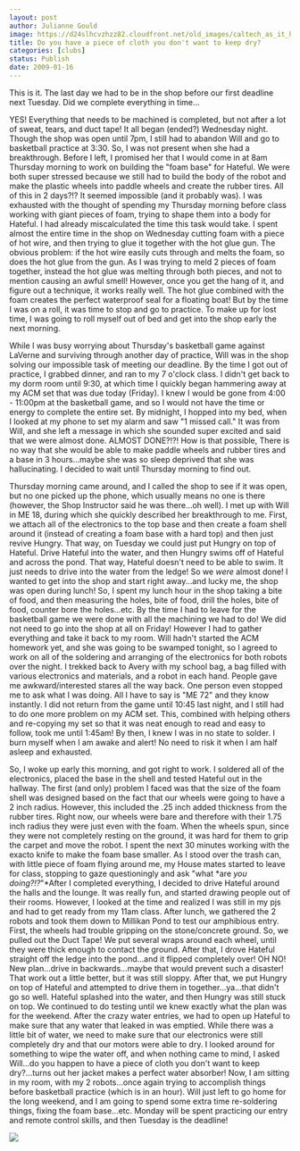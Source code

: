 ```yaml
---
layout: post
author: Julianne Gould
image: https://d24slhcvzhzz82.cloudfront.net/old_images/caltech_as_it_happens/6a0105349b8251970b010536cfb911970b.jpg
title: Do you have a piece of cloth you don't want to keep dry? 
categories: [clubs]
status: Publish
date: 2009-01-16
---
```


This is it. The last day we had to be in the shop before our first deadline next Tuesday. Did we complete everything in time...

YES! Everything that needs to be machined is completed, but not after a lot of sweat, tears, and duct tape! It all began (ended?) Wednesday night. Though the shop was open until 7pm, I still had to abandon Will and go to basketball practice at 3:30. So, I was not present when she had a breakthrough. Before I left, I promised her that I would come in at 8am Thursday morning to work on building the "foam base" for Hateful. We were both super stressed because we still had to build the body of the robot and make the plastic wheels into paddle wheels and create the rubber tires. All of this in 2 days?!? It seemed impossible (and it probably was). I was exhausted with the thought of spending my Thursday morning before class working with giant pieces of foam, trying to shape them into a body for Hateful. I had already miscalculated the time this task would take. I spent almost the entire time in the shop on Wednesday cutting foam with a piece of hot wire, and then trying to glue it together with the hot glue gun. The obvious problem: if the hot wire easily cuts through and melts the foam, so does the hot glue from the gun. As I was trying to meld 2 pieces of foam together, instead the hot glue was melting through both pieces, and not to mention causing an awful smell! However, once you get the hang of it, and figure out a technique, it works really well. The hot glue combined with the foam creates the perfect waterproof seal for a floating boat! But by the time I was on a roll, it was time to stop and go to practice. To make up for lost time, I was going to roll myself out of bed and get into the shop early the next morning.

While I was busy worrying about Thursday's basketball game against LaVerne and surviving through another day of practice, Will was in the shop solving our impossible task of meeting our deadline. By the time I got out of practice, I grabbed dinner, and ran to my 7 o'clock class. I didn't get back to my dorm room until 9:30, at which time I quickly began hammering away at my ACM set that was due today (Friday). I knew I would be gone from 4:00 - 11:00pm at the basketball game, and so I would not have the time or energy to complete the entire set. By midnight, I hopped into my bed, when I looked at my phone to set my alarm and saw "1 missed call." It was from Will, and she left a message in which she sounded super excited and said that we were almost done. ALMOST DONE?!?! How is that possible, There is no way that she would be able to make paddle wheels and rubber tires and a base in 3 hours...maybe she was so sleep deprived that she was hallucinating. I decided to wait until Thursday morning to find out.

Thursday morning came around, and I called the shop to see if it was open, but no one picked up the phone, which usually means no one is there (however, the Shop Instructor said he was there...oh well). I met up with Will in ME 18, during which she quickly described her breakthrough to me. First, we attach all of the electronics to the top base and then create a foam shell around it (instead of creating a foam base with a hard top) and then just revive Hungry. That way, on Tuesday we could just put Hungry on top of Hateful. Drive Hateful into the water, and then Hungry swims off of Hateful and across the pond. That way, Hateful doesn't need to be able to swim. It just needs to drive into the water from the ledge! So we *were* almost done! 
I wanted to get into the shop and start right away...and lucky me, the shop was open during lunch! So, I spent my lunch hour in the shop taking a bite of food, and then measuring the holes, bite of food, drill the holes, bite of food, counter bore the holes...etc. By the time I had to leave for the basketball game we were done with all the machining we had to do! We did not need to go into the shop at all on Friday! However I had to gather everything and take it back to my room. Will hadn't started the ACM homework yet, and she was going to be swamped tonight, so I agreed to work on all of the soldering and arranging of the electronics for both robots over the night. I trekked back to Avery with my school bag, a bag filled with various electronics and materials, and a robot in each hand. People gave me awkward/interested stares all the way back. One person even stopped me to ask what I was doing. All I have to say is "ME 72" and they know instantly. 
I did not return from the game until 10:45 last night, and I still had to do one more problem on my ACM set. This, combined with helping others and re-copying my set so that it was neat enough to read and easy to follow, took me until 1:45am! By then, I knew I was in no state to solder. I burn myself when I am awake and alert! No need to risk it when I am half asleep and exhausted.

So, I woke up early this morning, and got right to work. I soldered all of the electronics, placed the base in the shell and tested Hateful out in the hallway. The first (and only) problem I faced was that the size of the foam shell was designed based on the fact that our wheels were going to have a 2 inch radius. However, this included the .25 inch added thickness from the rubber tires. Right now, our wheels were bare and therefore with their 1.75 inch radius they were just even with the foam. When the wheels spun, since they were not completely resting on the ground, it was hard for them to grip the carpet and move the robot. I spent the next 30 minutes working with the exacto knife to make the foam base smaller. As I stood over the trash can, with little piece of foam flying around me, my House mates started to leave for class, stopping to gaze questioningly and ask "what *are *you doing?!?*"*After I completed everything, I decided to drive Hateful around the halls and the lounge. It was really fun, and started drawing people out of their rooms. However, I looked at the time and realized I was still in my pjs and had to get ready from my 11am class. 
After lunch, we gathered the 2 robots and took them down to Millikan Pond to test our amphibious entry. First, the wheels had trouble gripping on the stone/concrete ground. So, we pulled out the Duct Tape! We put several wraps around each wheel, until they were thick enough to contact the ground. After that, I drove Hateful straight off the ledge into the pond...and it flipped completely over! OH NO! New plan...drive in backwards...maybe that would prevent such a disaster! That work out a little better, but it was still sloppy. After that, we put Hungry on top of Hateful and attempted to drive them in together...ya...that didn't go so well. Hateful splashed into the water, and then Hungry was still stuck on top. We continued to do testing until we knew exactly what the plan was for the weekend. After the crazy water entries, we had to open up Hateful to make sure that any water that leaked in was emptied. While there was a little bit of water, we need to make sure that our electronics were still completely dry and that our motors were able to dry. I looked around for something to wipe the water off, and when nothing came to mind, I asked Will...do you happen to have a piece of cloth you don't want to keep dry?...turns out her jacket makes a perfect water absorber! 
Now, I am sitting in my room, with my 2 robots...once again trying to accomplish things before basketball practice (which is in an hour). Will just left to go home for the long weekend, and I am going to spend some extra time re-soldering things, fixing the foam base...etc. Monday will be spent practicing our entry and remote control skills, and then Tuesday is the deadline! 


![](https://d24slhcvzhzz82.cloudfront.net/old_images/caltech_as_it_happens/6a0105349b8251970b010536cfb9a5970b.jpg) 
